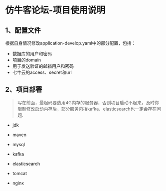 # 仿牛客论坛-项目使用说明

## 1、配置文件
根据自身情况修改application-develop.yaml中的部分配置，包括：
+ 数据库的用户和密码
+ 项目的domain
+ 用于发送验证的邮箱用户和密码
+ 七牛云的access、secret和url

## 2、项目部署
> 写在前面，最起码要选用4G内存的服务器，否则项目启动不起来，及时你限制修改启动内存后，部分服务包括kafka、elasticsearch也一定会存在问题.
+ jdk

+ maven

+ mysql

+ kafka

+ elasticsearch

+ tomcat

+ nginx
